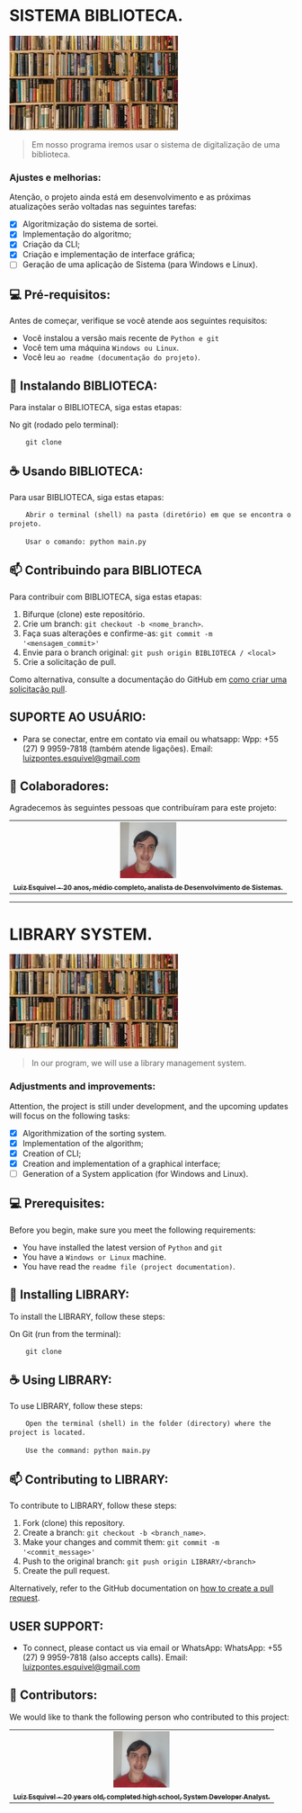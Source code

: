 # SISTEMA BIBLIOTECA.

<img src="biblio.png" alt="exemplo imagem">

> Em nosso programa iremos usar o sistema de digitalização de uma biblioteca.

### Ajustes e melhorias:

Atenção, o projeto ainda está em desenvolvimento e as próximas atualizações serão voltadas nas seguintes tarefas:

- [x] Algoritmização do sistema de sortei.
- [x] Implementação do algoritmo;
- [x] Criação da CLI;
- [x] Criação e implementação de interface gráfica;
- [ ] Geração de uma aplicação de Sistema (para Windows e Linux).

## 💻 Pré-requisitos:

Antes de começar, verifique se você atende aos seguintes requisitos:
* Você instalou a versão mais recente de `Python e git`
* Você tem uma máquina `Windows ou Linux`.
* Você leu `ao readme (documentação do projeto)`.

## 🚀 Instalando BIBLIOTECA:

Para instalar o BIBLIOTECA, siga estas etapas:

No git (rodado pelo terminal):
```
    git clone 
```

## ☕ Usando BIBLIOTECA:

Para usar BIBLIOTECA, siga estas etapas:

```
    Abrir o terminal (shell) na pasta (diretório) em que se encontra o projeto.

    Usar o comando: python main.py
```

## 📫 Contribuindo para BIBLIOTECA
Para contribuir com BIBLIOTECA, siga estas etapas:

1. Bifurque (clone) este repositório.
2. Crie um branch: `git checkout -b <nome_branch>`.
3. Faça suas alterações e confirme-as: `git commit -m '<mensagem_commit>'`
4. Envie para o branch original: `git push origin BIBLIOTECA / <local>`
5. Crie a solicitação de pull.

Como alternativa, consulte a documentação do GitHub em [como criar uma solicitação pull](https://help.github.com/en/github/collaborating-with-issues-and-pull-requests/creating-a-pull-request).

## SUPORTE AO USUÁRIO:
- Para se conectar, entre em contato via email ou whatsapp:
    Wpp: +55 (27) 9 9959-7818 (também atende ligações).
    Email: luizpontes.esquivel@gmail.com

## 🤝 Colaboradores:

Agradecemos às seguintes pessoas que contribuíram para este projeto:

<table>
  <tr>
    <td align="center">
      <a href="#">
        <img src="luiz.png" width="100px;" alt="Foto de Luiz Esquivel"/><br>
        <sub>
          <b>Luiz Esquivel - 20 anos, médio completo, analista de Desenvolvimento de Sistemas.</b>
        </sub>
      </a>
    </td>
  </tr>
</table>

_______________________________________________________________________________________________________
# LIBRARY SYSTEM.

<img src="biblio.png" alt="example image">

> In our program, we will use a library management system.

### Adjustments and improvements:

Attention, the project is still under development, and the upcoming updates will focus on the following tasks:

- [x] Algorithmization of the sorting system.
- [x] Implementation of the algorithm;
- [x] Creation of CLI;
- [x] Creation and implementation of a graphical interface;
- [ ] Generation of a System application (for Windows and Linux).

## 💻 Prerequisites:

Before you begin, make sure you meet the following requirements:
* You have installed the latest version of `Python` and `git`
* You have a `Windows or Linux` machine.
* You have read the `readme file (project documentation)`.

## 🚀 Installing LIBRARY:

To install the LIBRARY, follow these steps:

On Git (run from the terminal):
```
    git clone 
```

## ☕ Using LIBRARY:

To use LIBRARY, follow these steps:

```
    Open the terminal (shell) in the folder (directory) where the project is located.

    Use the command: python main.py
```

## 📫 Contributing to LIBRARY:
To contribute to LIBRARY, follow these steps:

1. Fork (clone) this repository.
2. Create a branch: `git checkout -b <branch_name>`.
3. Make your changes and commit them: `git commit -m '<commit_message>'`
4. Push to the original branch: `git push origin LIBRARY/<branch>`
5. Create the pull request.

Alternatively, refer to the GitHub documentation on [how to create a pull request](https://help.github.com/en/github/collaborating-with-issues-and-pull-requests/creating-a-pull-request).

## USER SUPPORT:
- To connect, please contact us via email or WhatsApp:
    WhatsApp: +55 (27) 9 9959-7818 (also accepts calls).
    Email: luizpontes.esquivel@gmail.com 

## 🤝 Contributors:

We would like to thank the following person who contributed to this project:

<table>
  <tr>
    <td align="center">
      <a href="#">
        <img src="luiz.png" width="100px;" alt="Photo of Luiz Esquivel"/><br>
        <sub>
          <b>Luiz Esquivel - 20 years old, completed high school, System Developer Analyst.</b>
        </sub>
      </a>
    </td>
  </tr>
</table>